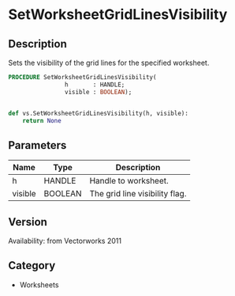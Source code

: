# SetWorksheetGridLinesVisibility

## Description
Sets the visibility of the grid lines for the specified worksheet.

```pascal
PROCEDURE SetWorksheetGridLinesVisibility(
				h       : HANDLE;
				visible : BOOLEAN);
```

```python

def vs.SetWorksheetGridLinesVisibility(h, visible):
    return None
```

## Parameters
|Name|Type|Description|
|---|---|---|
|h|HANDLE|Handle to worksheet.|
|visible|BOOLEAN|The grid line visibility flag.|

## Version
Availability: from Vectorworks 2011
## Category
* Worksheets

